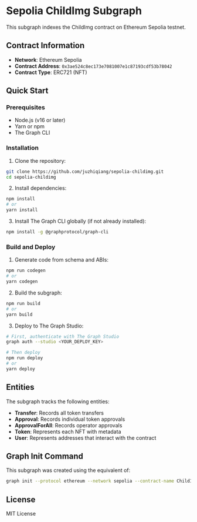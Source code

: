# Sepolia ChildImg Subgraph

This subgraph indexes the ChildImg contract on Ethereum Sepolia testnet.

## Contract Information
- **Network**: Ethereum Sepolia
- **Contract Address**: `0x3ae524c8ec173e7081007e1c87193cdf53b78042`
- **Contract Type**: ERC721 (NFT)

## Quick Start

### Prerequisites
- Node.js (v16 or later)
- Yarn or npm
- The Graph CLI

### Installation

1. Clone the repository:
```bash
git clone https://github.com/juzhiqiang/sepolia-childimg.git
cd sepolia-childimg
```

2. Install dependencies:
```bash
npm install
# or
yarn install
```

3. Install The Graph CLI globally (if not already installed):
```bash
npm install -g @graphprotocol/graph-cli
```

### Build and Deploy

1. Generate code from schema and ABIs:
```bash
npm run codegen
# or
yarn codegen
```

2. Build the subgraph:
```bash
npm run build
# or
yarn build
```

3. Deploy to The Graph Studio:
```bash
# First, authenticate with The Graph Studio
graph auth --studio <YOUR_DEPLOY_KEY>

# Then deploy
npm run deploy
# or
yarn deploy
```

## Entities

The subgraph tracks the following entities:

- **Transfer**: Records all token transfers
- **Approval**: Records individual token approvals  
- **ApprovalForAll**: Records operator approvals
- **Token**: Represents each NFT with metadata
- **User**: Represents addresses that interact with the contract

## Graph Init Command

This subgraph was created using the equivalent of:
```bash
graph init --protocol ethereum --network sepolia --contract-name ChildImg --from-contract 0x3ae524c8ec173e7081007e1c87193cdf53b78042 sepolia-childimg
```

## License

MIT License